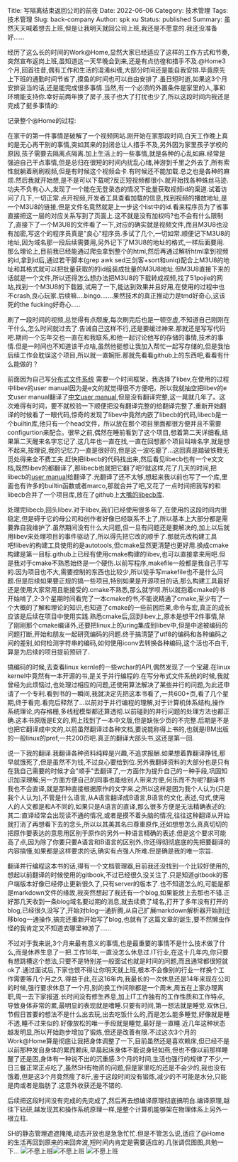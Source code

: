 Title: 写隔离结束返回公司的前夜
Date: 2022-06-06
Category: 技术管理
Tags: 技术管理
Slug: back-company
Author: spk xu
Status: published
Summary: 虽然天天喊着想去上班,但是让我明天就回公司上班,我还是不愿意的.我还没准备好......

经历了这么长的时间的Work@Home,显然大家已经适应了这样的工作方式和节奏,突然宣布返岗上班,虽知道这一天早晚会到来,还是有点彷徨和措手不及.@Home3个月,回首往昔,偶有工作和生活的混淆纠缠,大部分时间还是能自我安排.毕竟原先上下班的通勤时间节省了,摸鱼的时间也可以自由安排了.虽日短时逝,如果这3个月安排妥当的话,还是能完成很多事情.当然,有一个必须的外置条件是家里的人,事和环境能支持你.幸好前两年换了房子,孩子也大了打扰也少了,所以这段时间内我还是完成了挺多事情的:

记录整个@Home的过程:

在家干的第一件事情是破解了一个视频网站.刚开始在家那段时间,白天工作晚上真的是无心再干别的事情,突如其来的封闭总让人措手不及,另外因为家里孩子学校的原因,孩子需要去隔离点隔离.加上生活上的一些事情,就是各种的心乱如麻.经常是强迫自己干点事情,但是总归在很短的时间内扰乱心绪,神游到千里之外去了,所有索性就躺着刷刷视频,但是有时候这个视频会卡.有时候还不能加载.总之也是各种的麻烦.然后我就开始想,是不是可以下载呢?反正短视频都很小.就开始找各种蛛丝马迹.功夫不负有心人,发现了一个能在无登录态的情况下批量获取视频id的渠道.试着访问了几下,一切正常.点开视频,开发者工具查看加载的信息,找到视频的播放地址,是一个M3U8的链接,但是文件名竟然就是上一步这个list中的id.看来程序员为了省事直接把这一层的对应关系写到了页面上.这不就是没有加权吗?也不会有什么限制了,直接下了一个M3U8的文件看了一下,对应的确实就是视频文件,而且M3U8也没有加密,写这个的程序员真是"良心"程序员.多试了几个,一切如常.顺便记下M3U8的地址,因为域名那一段后续需要用,另外记下了M3U8的地址的格式,一样后面要用.那么理论上,目前我已经能通过爬虫拿到整个的html,然后再通过解析html拿到视频的id,拿到id后,通过若干脚本(grep awk  sed三剑客+sort和uniq)配合上M3U8的地址和其格式就可以把批量获取的的id组装成批量的M3U8地址.但M3U8直接下来的话就是一个文件,所以还得怎么想办法把M3U8的下载转成视频,找了51pojie的网站,找到一个M3U8的下载器,试用了一下,能达到效果并且好用,在使用的过程中也不crash,良心玩家.后续嘛....bingo.......果然技术的真正推动力是tmd好奇心,这该死的the fucking好奇心.....

刷了一段时间的视频,总觉得有点颓废,每次刷完后也是一顿空虚,不知道自己刚刚在干什么,怎么时间就过去了.告诫自己这样不行,还是要缓过神来.那就还是写写代码吧.期间一个忘年交也一直在和我联系,和他一起讨论他写的存储的事情,技术的事情.但是一时间也不知道该干点啥,虽然他挺想让我加入帮忙一起写存储的,但是我怕后续工作会耽误这个项目,所以就一直婉拒.那就先看看github上的东西吧,看看有什么能做的？

前面因为自己写[分布式文件系统]({filename}../../2015/dfs/2015-09-24-DFS.md "91geek.com->DFS") 需要一个时间框架，我选择了libev,在使用的过程中libev的user manual因为是e文的就觉得很不方便吧，所以我就抽空把libev的e文user manual翻译了[中文user manual]({filename}../../2017/libev-manual-zh-cn/2017-05-29-libev-manual-zh-cn.md "94geek.com->libev user manuel"),但是没有翻译完整,这一晃就几年了。这次难得有时间，要不就校验一下顺便把没有翻译完整的给翻译完整了.重新开始翻译的时候看了一眼代码,惊奇的发现了libev中竟然内嵌了libecb的代码,libecb是一个builtin库,他只有一个head文件，所以放在那个项目里面都很方便并且不需要configurtion来配合。很早之前,偶然在睡前看到了这个项目,想着第二天详细看,结果第二天醒来名字忘记了.这几年也一直在找,一直在回想那个项目叫啥名字,就是想不起来,按理说,我的记忆力一直是很好的,但是这一波吃瘪了...这回真是踏破铁鞋无觅处得来全不费工夫.赶快把libecb的代码找出来,然后看见libecb也有一个e文文档,既然libev的都翻译了,那libecb也就把它翻了吧?就这样,花了几天的时间,把libecb的[user manual]({filename}../libecb-zhcn/libecb-zhcn.md "94geek.com->libecb user manual")给翻译了.光翻译了还不太够,想起来我以前也写了一个库,里面也有许多的builtin函数或者marco,那就合并了吧,又花了一点时间把我写的和libecb合并了一个项目库,放在了github上[大嘴的libecb库](https://github.com/xvhfeng/libecb "94geek.com->大嘴的libecb库").

处理完libecb,回头libev.对于libev,我们已经使用很多年了,在使用的这段时间内很稳定,但是碍于它的母公司和创作者好像已经联系不上了,所以基本上大部分都是需要靠自我维护了.虽然期间没有什么大问题,但一旦有问题还是要解决的,加上以后就用libev来处理项目的事件驱动了,所以得先把它改的顺手了.那就先改构建工具吧!libev的构建工具使用的是autotools,但cmake显然更清楚也更好用.换成cmake构建是第一目标.github上已经有使用cmake构建的libev,也可以直接拿来用吧.但是我对于cmake不熟悉始终是一个硬伤.以前写程序,makefile一般都是我自己手写的.因为项目也不大,需要控制的东西也比较少,所以徒手写makefile也不是什么问题.但是后续如果要正规的搞一些项目,特别如果是开源项目的话,那么构建工具最好还是使用大家常用且能接受的.cmake不熟悉,那么就学呗.所以就抱着cmake的书开始啃了,2-3个星期时间看完了一本cmake的书,不能说精通了cmake,至少有了一个大概的了解和理论的知识,也知道了cmake的一些前因后果,命令与宏,真正的成长应该是后续在项目中使用实践.熟悉cmake后,回到libev上,原本是想干2件事情,除了刚刚那个cmake编译外,还要把linux上的uring集成到libev中,但是中途被编码的问题打断,开始和朋友一起研究编码的问题.终于搞清楚了utf8的编码和各种编码之间的差别,如何检测字符串的编码,如何使用iconv去转换各种编码,这个活也不白干,算是为后续的项目提前预研了.

搞编码的时候,去查看linux kernle的一些wchar的API,偶然发现了一个宝藏.在linux kernel中竟然有一本开源的书,是关于并行编程的.在写分布式文件系统的时候,我就曾经为此烦恼过,也处理过相应的问题,还使用算法解决了某些并行的问题,为此还申请了一个专利.看到书的一瞬间,我就决定先把这本书看了,一共600+页,看了几个星期,终于看完.看完后释然了...以前对于并行编程的理解,对于计算机体系结构,操作系统理论,内存格栅,多线程模型都还算透彻.以前碰到的并行问题的处理方法也都正确.这本书原版是E文的,网上找到了一本中文版,但是缺张少页的不完整.后期是不是也把它翻译成中文的,以前虽然翻译过各种文档,要说能称得上书的,也就是IBM出版的一般linux的pref,一共200页吧.真正的翻译大部头书,这还是第一回.

说一下我的翻译.我翻译各种资料纯粹是兴趣,不追求报酬.如果想着靠翻译挣钱,那早就饿死了,但是虽然不为钱,不过良心要给到位.另外我翻译资料的大部分也是只有在我自己需要的时候才会"顺手"去翻译了,一方面作为提升自己的一种手段,巩固知识加深理解;另一方面方便自己的同事也能给别人带来方便,何乐而不为呢?翻译书我也不会直译,就是那种直接根据原作的文字来.之所以这样是因为我个人认为(只是我个人认为),不管是什么语言,从A语言翻译成B语言,B语言的文化,表述,句式,使用人的人文都是和A不同的,如果只是A语言的直译,那么很多方便是无法精确表述的;其二:直译经常会出现读不通的情况,或者是摸不着头脑的情况,往往这种翻译从开始就打消了再想看下去的念头,所以以其美其名曰尊重原作,还如想想怎么真真切切的把原作要表达的意思用区别于原作的另外一种语言精确的表述.但是这个要求可能高了点,因为除了你要只要A语言和B语言的区别外,你还得彻彻底底的先把要翻译的内容搞懂,如果都是这样要求的话,确实有点强人所难.但是确是我的唯一宗旨.

翻译并行编程这本书的话,得有一个文档管理器,目前我还没找到一个比较好使用的,想起以前翻译的时候使用的gitbook,不过已经很久没关注了.只是知道gitbook的客户端版本好像已经停止更新很久了,只有server的版本了.也不知道怎么的,可能是都是markdown文件的缘故,我突然想起了我还有一个blog,如果能放上去那也不错.正好那几天收到一条blog域名要过期的消息,就去续费了域名,打开了多年没有打开的blog,已经很久没写了,开始对blog一通折腾,从自己扩展markdown解析器开始到迁移blog一通操作,搞完还重新开始写了blog,也就有了这篇文章的诞生,要不然懒虫作怪的我肯定又不知道去哪里神游了......

不过对于我来说,3个月来最有意义的事情,也是最重要的事情不是什么技术做了什么,而是休养生息了一把.工作16年,一直没怎么休息过.IT行业,在这十几年内,你只要有想跳槽这个想法,只要不是特别差一般面试也就是时间的问题,而且通常都很短就ok了.通过面试后,下家也恨不得让你明天就上班,根本不会像别的行业一样换个工作需要等几个月之久.得益于此,在这16年内,我最长的一次休息还是14年来现在公司的时候,强行要求休息了一个月,别的换工作间隙都是一个周末,周五在上家办理离职,周一去下家报道.长时间没有修生养息,加上IT工作独有的工作性质和工作特点,导致身体非常的累,最明显的表现就是嗜睡.只要有时间,第一想法就是睡觉.双休日,节假日首要的想法不是什么出去玩,出去吃饭什么的,而是怎么能多睡觉,好像就是睡不透,睡不过来似的.好像放松的唯一手段就是睡觉,最好是一直睡.近几年这种状态越发明显,所以开始跑步增加了锻炼,但还是改善有限.不过这次3个月的Work@Home算是彻底让我把身体调整了一下,目前虽然还是喜欢赖床,但已经不是以前那种发自身体的累而赖床,早晨起床身体不能说身轻如燕,但也不像以前那样睡醒了还是困,身体有一种说不出的沉重感.3个月的时间,生活也强行的规律了不少,一日三餐正常正点吃了,虽然SH有物资的问题,但是家里吃的还是不会少的,我也没有饿着,但是这3个月竟然瘦了8斤,鉴于这段时间没有锻炼,减少的不可能是水分,只能是肉或者是脂肪了.这意外收获还是不错的.

后续把这段时间没有完成的先完成了,然后再去想编译原理彻底搞明白.编译原理,越往下钻研,越发现其和操作系统原理一样,是整个计算机能够架在物理体系上另外一根立柱.

SH的静态管理遮遮掩掩,动态开放也是急急忙忙.但是不管怎么说,适应了@Home的生活再回到原来的来回奔波,短时间内肯定是需要适应的.几张调侃图图,共勉一下...
![不愿上班](./attach/1.jpeg)![不愿上班](./attach/2.jpeg)
![不愿上班](./attach/3.jpeg)